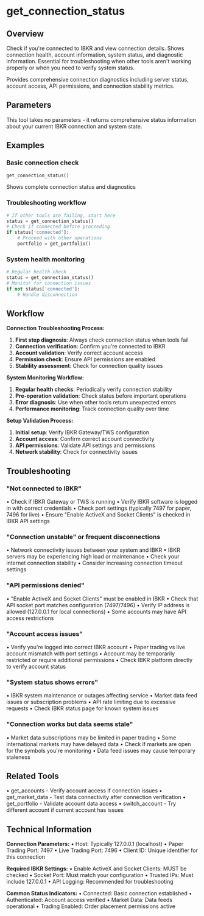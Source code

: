 # get_connection_status

## Overview
Check if you're connected to IBKR and view connection details. Shows connection health,
account information, system status, and diagnostic information. Essential for troubleshooting
when other tools aren't working properly or when you need to verify system status.

Provides comprehensive connection diagnostics including server status, account access,
API permissions, and connection stability metrics.

## Parameters

This tool takes no parameters - it returns comprehensive status information
about your current IBKR connection and system state.

## Examples

### Basic connection check
```python
get_connection_status()
```
Shows complete connection status and diagnostics

### Troubleshooting workflow
```python
# If other tools are failing, start here
status = get_connection_status()
# Check if connected before proceeding
if status['connected']:
    # Proceed with other operations
    portfolio = get_portfolio()
```

### System health monitoring
```python
# Regular health check
status = get_connection_status()
# Monitor for connection issues
if not status['connected']:
    # Handle disconnection
```

## Workflow

**Connection Troubleshooting Process:**

1. **First step diagnosis**: Always check connection status when tools fail
2. **Connection verification**: Confirm you're connected to IBKR
3. **Account validation**: Verify correct account access
4. **Permission check**: Ensure API permissions are enabled
5. **Stability assessment**: Check for connection quality issues

**System Monitoring Workflow:**
1. **Regular health checks**: Periodically verify connection stability
2. **Pre-operation validation**: Check status before important operations
3. **Error diagnosis**: Use when other tools return unexpected errors
4. **Performance monitoring**: Track connection quality over time

**Setup Validation Process:**
1. **Initial setup**: Verify IBKR Gateway/TWS configuration
2. **Account access**: Confirm correct account connectivity
3. **API permissions**: Validate API settings and permissions
4. **Network stability**: Check for connectivity issues

## Troubleshooting

### "Not connected to IBKR"
• Check if IBKR Gateway or TWS is running
• Verify IBKR software is logged in with correct credentials
• Check port settings (typically 7497 for paper, 7496 for live)
• Ensure "Enable ActiveX and Socket Clients" is checked in IBKR API settings

### "Connection unstable" or frequent disconnections
• Network connectivity issues between your system and IBKR
• IBKR servers may be experiencing high load or maintenance
• Check your internet connection stability
• Consider increasing connection timeout settings

### "API permissions denied"
• "Enable ActiveX and Socket Clients" must be enabled in IBKR
• Check that API socket port matches configuration (7497/7496)
• Verify IP address is allowed (127.0.0.1 for local connections)
• Some accounts may have API access restrictions

### "Account access issues"
• Verify you're logged into correct IBKR account
• Paper trading vs live account mismatch with port settings
• Account may be temporarily restricted or require additional permissions
• Check IBKR platform directly to verify account status

### "System status shows errors"
• IBKR system maintenance or outages affecting service
• Market data feed issues or subscription problems
• API rate limiting due to excessive requests
• Check IBKR status page for known system issues

### "Connection works but data seems stale"
• Market data subscriptions may be limited in paper trading
• Some international markets may have delayed data
• Check if markets are open for the symbols you're monitoring
• Data feed issues may cause temporary staleness

## Related Tools
• get_accounts - Verify account access if connection issues
• get_market_data - Test data connectivity after connection verification
• get_portfolio - Validate account data access
• switch_account - Try different account if current account has issues

## Technical Information

**Connection Parameters:**
• Host: Typically 127.0.0.1 (localhost)
• Paper Trading Port: 7497
• Live Trading Port: 7496
• Client ID: Unique identifier for this connection

**Required IBKR Settings:**
• Enable ActiveX and Socket Clients: MUST be checked
• Socket Port: Must match your configuration
• Trusted IPs: Must include 127.0.0.1
• API Logging: Recommended for troubleshooting

**Common Status Indicators:**
• Connected: Basic connection established
• Authenticated: Account access verified
• Market Data: Data feeds operational
• Trading Enabled: Order placement permissions active
